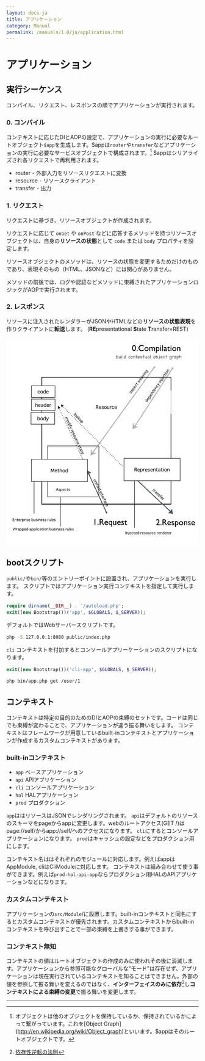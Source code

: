 ```yaml
---
layout: docs-ja
title: アプリケーション
category: Manual
permalink: /manuals/1.0/ja/application.html
---
```

# アプリケーション

## 実行シーケンス
コンパイル、リクエスト、レスポンスの順でアプリケーションが実行されます。

### 0. コンパイル

コンテキストに応じたDIとAOPの設定で、アプリケーションの実行に必要なルートオブジェクト`$app`を生成します。$appは`router`や`transfer`などアプリケーションの実行に必要なサービスオブジェクトで構成されます。[^graph] $appはシリアライズされ各リクエストで再利用されます。

[^graph]: オブジェクトは他のオブジェクトを保持しているか、保持されているかによって繋がっています。これを[Object Graph] (http://en.wikipedia.org/wiki/Object_graph)といいます。$appはそのルートオブジェクトです。

* router - 外部入力をリソースリクエストに変換
* resource - リソースクライアント
* transfer - 出力

### 1. リクエスト

リクエストに基づき、リソースオブジェクトが作成されます。

リクエストに応じて `onGet` や `onPost` などに応答するメソッドを持つリソースオブジェクトは、自身の**リソースの状態**として `code` または `body` プロパティを設定します。

リソースオブジェクトのメソッドは、リソースの状態を変更するためだけのものであり、表現そのもの（HTML、JSONなど）には関心がありません。

メソッドの前後では、ログや認証などメソッドに束縛されたアプリケーションロジックがAOPで実行されます。

### 2. レスポンス

リソースに注入されたレンダラーがJSONやHTMLなどの**リソースの状態表現**を作りクライアントに**転送**します。
(**RE**presentational **S**tate **T**ransfer=REST)

 <img src="/images/screen/diagram.png" style="max-width: 100%;height: auto;"/>


## bootスクリプト

`public/`や`bin/`等のエントリーポイントに設置され、アプリケーションを実行します。
スクリプトではアプリケーション実行コンテキストを指定して実行します。


```php
require dirname(__DIR__) . '/autoload.php';
exit((new Bootstrap())('app', $GLOBALS, $_SERVER));
```

デフォルトではWebサーバースクリプトです。

```bash
php -S 127.0.0.1:8080 public/index.php
```

`cli` コンテキストを付加するとコンソールアプリーケーションのスクリプトになります。

```php
exit((new Bootstrap())('cli-app', $GLOBALS, $_SERVER));
```

```bash
php bin/app.php get /user/1
```

## コンテキスト

コンテキストは特定の目的のためのDIとAOPの束縛のセットです。コードは同じでも束縛が変わることで、アプリケーションが違う振る舞いをします。
コンテキストはフレームワークが用意しているbuilt-inコンテキストとアプリケーションが作成するカスタムコンテキストがあります。

### built-inコンテキスト

 * `app` ベースアプリケーション
 * `api` APIアプリケーション
 * `cli` コンソールアプリケーション
 * `hal` HALアプリケーション
 * `prod` プロダクション
 
`app`ははリソースはJSONでレンダリングされます。
`api`はデフォルトのリソースのスキーマをpageからappに変更します。webのルートアクセス(GET /)はpage://self/からapp://self/へのアクセスになります。
`cli`にするとコンソールアプリケーションになります。
`prod`はキャッシュの設定などをプロダクション用にします。

コンテキスト名ははそれぞれのモジュールに対応します。例えばappはAppModule, cliはCliModuleに対応します。
コンテキストは組み合わせて使う事ができます。例えば`prod-hal-api-app`ならプロダクション用HALのAPIアプリケーションなどになります。

### カスタムコンテキスト

アプリケーションの`src/Module`/に設置します。built-inコンテキストと同名にするとカスタムコンテキストが優先されます。カスタムコンテキストからbuilt-inコンテキストを呼び出すことで一部の束縛を上書きする事ができます。

### コンテキスト無知

コンテキストの値はルートオブジェクトの作成のみに使われその後に消滅します。アプリケーションから参照可能なグローバルな"モード"は存在せず、アプリケーションは現在実行されているコンテキストを知ることはできません。外部の値を参照して振る舞いを変えるのではなく、**インターフェイスのみに依存**[^dip]し**コンテキストによる束縛の変更**で振る舞いを変更します。

---

[^dip]: [依存性逆転の法則](https://ja.wikipedia.org/wiki/依存性逆転の原則)
